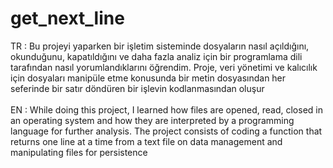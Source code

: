 # get_next_line
TR : Bu projeyi yaparken bir işletim sisteminde dosyaların nasıl açıldığını, okunduğunu, kapatıldığını ve daha fazla analiz için bir programlama dili tarafından nasıl yorumlandıklarını öğrendim.
Proje, veri yönetimi ve kalıcılık için dosyaları manipüle etme konusunda bir metin dosyasından her seferinde bir satır döndüren bir işlevin kodlanmasından oluşur <br/>
<br/>EN : While doing this project, I learned how files are opened, read, closed in an operating system and how they are interpreted by a programming language for further analysis.
The project consists of coding a function that returns one line at a time from a text file on data management and manipulating files for persistence
